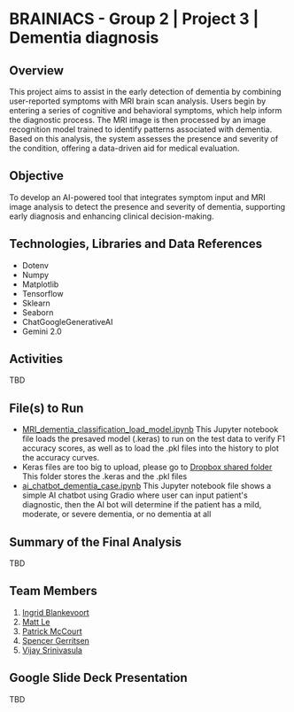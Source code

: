 # BRAINIACS - Group 2 | Project 3 | Dementia diagnosis 

## Overview
This project aims to assist in the early detection of dementia by combining user-reported symptoms with MRI brain scan analysis. Users begin by entering a series of cognitive and behavioral symptoms, which help inform the diagnostic process. The MRI image is then processed by an image recognition model trained to identify patterns associated with dementia. Based on this analysis, the system assesses the presence and severity of the condition, offering a data-driven aid for medical evaluation. 


## Objective
To develop an AI-powered tool that integrates symptom input and MRI image analysis to detect the presence and severity of dementia, supporting early diagnosis and enhancing clinical decision-making.


## Technologies, Libraries and Data References
* Dotenv
* Numpy
* Matplotlib
* Tensorflow
* Sklearn
* Seaborn
* ChatGoogleGenerativeAI
* Gemini 2.0


## Activities
TBD


## File(s) to Run
* [MRI_dementia_classification_load_model.ipynb](https://github.com/AIBC2024/Group2_Project3_AI_Chatbot/blob/main/MRI_dementia_classification_load_model.ipynb) This Jupyter notebook file loads the presaved model (.keras) to run on the test data to verify F1 accuracy scores, as well as to load the .pkl files into the history to plot the accuracy curves.
* Keras files are too big to upload, please go to [Dropbox shared folder](https://www.dropbox.com/scl/fo/mmtv94e8t4u9x7vgvqwvw/AEigp2bJ9nK4hC_juE2aVkY?rlkey=5s76fv2w7303kxymyccdinx0h&dl=0) This folder stores the .keras and the .pkl files
* [ai_chatbot_dementia_case.ipynb](https://github.com/AIBC2024/Group2_Project3_AI_Chatbot/blob/main/ai_chatbot_dementia_case.ipynb) This Jupyter notebook file shows a simple AI chatbot using Gradio where user can input patient's diagnostic, then the AI bot will determine if the patient has a mild, moderate, or severe dementia, or no dementia at all




## Summary of the Final Analysis
TBD


## Team Members
1. [Ingrid Blankevoort](https://github.com/AIBC2024)
2. [Matt Le](https://github.com/mattledevs)
3. [Patrick McCourt](https://github.com/patrickjm7)
4. [Spencer Gerritsen](https://github.com/sppencerr)
5. [Vijay Srinivasula](https://github.com/vijaysrini-1982)


## Google Slide Deck Presentation
TBD

